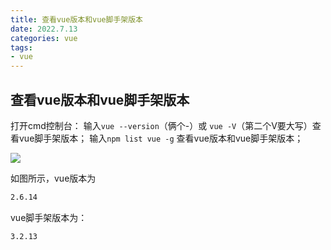 ```yaml
---
title: 查看vue版本和vue脚手架版本
date: 2022.7.13
categories: vue
tags:
- vue
---
```

 
##  查看vue版本和vue脚手架版本

打开cmd控制台：
输入`vue --version`（俩个-）或 `vue -V`（第二个V要大写）查看vue脚手架版本；
输入`npm list vue -g` 查看vue版本和vue脚手架版本；

![](https://s3.bmp.ovh/imgs/2022/07/13/a5243ea2a3f6d1fc.jpg)

如图所示，vue版本为
```bash
2.6.14
```

vue脚手架版本为：
```bash
3.2.13
```